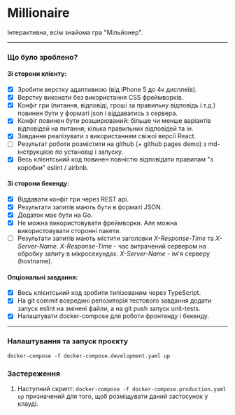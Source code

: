 # Millionaire
Інтерактивна, всім знайома гра "Мільйонер".<br/>

<hr/>

### Що було зроблено?

#### Зі сторони клієнту:
- [x] Зробити верстку адаптивною (від iPhone 5 до 4к дисплеїв).
- [x] Верстку виконати без використання CSS фреймворків.
- [x] Конфіг гри (питання, відповіді, гроші за правильну відповідь і.т.д.) повинен бути у форматі json і віддаватись з сервера.
- [x] Конфіг повинен бути розширюваний: більше чи менше варіантів відповідей на питання; кілька правильних відповідей та ін.
- [x] Завдання реалізувати з використанням свіжої версії React.
- [ ] Результат роботи розмістити на github (+ github pages demo) з md-інструкцією по установці і запуску.
- [x] Весь клієнтський код повинен повністю відповідати правилам "з коробки" eslint / airbnb.

#### Зі сторони бекенду:
- [x] Віддавати конфіг гри через REST api.
- [x] Результати запитів мають бути в форматі JSON.
- [x] Додаток має бути на Go.
- [x] Не можна використовувати фреймворки. Але можна використовувати сторонні пакети.
- [ ] Результати запитів мають містити заголовки *X-Response-Time* та *X-Server-Name. X-Response-Time* - час витрачений сервером на обробку запиту в мікросекундах. *X-Server-Name* - ім'я серверу (hostname).

#### Опціональні завдання:
- [x] Весь клієнтський код зробити типізованим через TypeScript.
- [x] На git commit всередині репозиторія тестового завдання додати запуск eslint на змінені файли, а на git push запуск unit-tests.
- [x] Налаштувати docker-compose для роботи фронтенду і бекенду.

<hr/>

### Налаштування та запуск проєкту
```
docker-compose -f docker-compose.development.yaml up
```

### Застереження

1. Наступний скрипт: ```docker-compose -f docker-compose.production.yaml up``` призначений для того, щоб розміщувати даний застосунок у клауді.
   